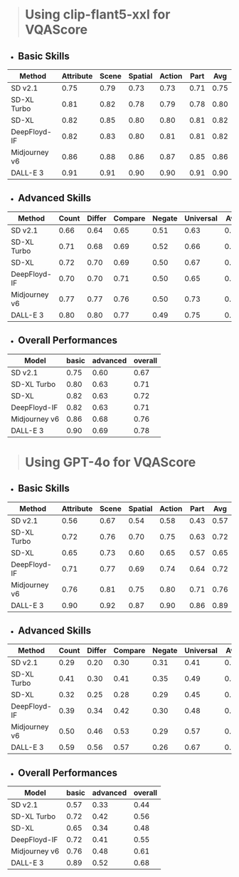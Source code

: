 > # Using clip-flant5-xxl for VQAScore

- ## Basic Skills

| Method         | Attribute | Scene | Spatial | Action | Part | Avg  |
|----------------|-----------|-------|---------|--------|------|------|
| SD v2.1        | 0.75      | 0.79  | 0.73    | 0.73   | 0.71 | 0.75 |
| SD-XL Turbo    | 0.81      | 0.82  | 0.78    | 0.79   | 0.78 | 0.80 |
| SD-XL          | 0.82      | 0.85  | 0.80    | 0.80   | 0.81 | 0.82 |
| DeepFloyd-IF   | 0.82      | 0.83  | 0.80    | 0.81   | 0.81 | 0.82 |
| Midjourney v6  | 0.86      | 0.88  | 0.86    | 0.87   | 0.85 | 0.86 |
| DALL-E 3       | 0.91      | 0.91  | 0.90    | 0.90   | 0.91 | 0.90 |

- ## Advanced Skills

| Method         | Count | Differ | Compare | Negate | Universal | Avg  |
|----------------|-------|--------|---------|--------|-----------|------|
| SD v2.1        | 0.66  | 0.64   | 0.65    | 0.51   | 0.63      | 0.60 |
| SD-XL Turbo    | 0.71  | 0.68   | 0.69    | 0.52   | 0.66      | 0.63 |
| SD-XL          | 0.72  | 0.70   | 0.69    | 0.50   | 0.67      | 0.63 |
| DeepFloyd-IF   | 0.70  | 0.70   | 0.71    | 0.50   | 0.65      | 0.63 |
| Midjourney v6  | 0.77  | 0.77   | 0.76    | 0.50   | 0.73      | 0.68 |
| DALL-E 3       | 0.80  | 0.80   | 0.77    | 0.49   | 0.75      | 0.69 |

- ## Overall Performances
| Model             | basic | advanced | overall  |
|-------------------|-------|----------|------|
| SD v2.1        | 0.75  | 0.60     | 0.67 |
| SD-XL Turbo    | 0.80  | 0.63     | 0.71 |
| SD-XL          | 0.82  | 0.63     | 0.72 |
| DeepFloyd-IF   | 0.82  | 0.63     | 0.71 |
| Midjourney v6  | 0.86  | 0.68     | 0.76 |
| DALL-E 3       | 0.90  | 0.69     | 0.78 |




> # Using GPT-4o for VQAScore

- ## Basic Skills

| Method         | Attribute | Scene | Spatial | Action | Part | Avg  |
|----------------|-----------|-------|---------|--------|------|------|
| SD v2.1        | 0.56      | 0.67  | 0.54    | 0.58   | 0.43  | 0.57 |
| SD-XL Turbo    | 0.72      | 0.76  | 0.70    | 0.75   | 0.63  | 0.72 |
| SD-XL          | 0.65      | 0.73  | 0.60    | 0.65   | 0.57  | 0.65 |
| DeepFloyd-IF   | 0.71      | 0.77  | 0.69    | 0.74   | 0.64  | 0.72 |
| Midjourney v6  | 0.76      | 0.81  | 0.75    | 0.80   | 0.71  | 0.76 |
| DALL-E 3       | 0.90      | 0.92  | 0.87    | 0.90   | 0.86  | 0.89 |


- ## Advanced Skills

| Method         | Count | Differ | Compare | Negate | Universal | Avg  |
|----------------|-------|--------|---------|--------|-----------|------|
| SD v2.1        | 0.29     | 0.20            | 0.30       | 0.31     | 0.41      | 0.33     |
| SD-XL Turbo    | 0.41     | 0.30            | 0.41       | 0.35     | 0.49      | 0.42     |
| SD-XL          | 0.32     | 0.25            | 0.28       | 0.29     | 0.45      | 0.34     |
| DeepFloyd-IF   | 0.39     | 0.34            | 0.42       | 0.30     | 0.48      | 0.41     |
| Midjourney v6  | 0.50     | 0.46            | 0.53       | 0.29     | 0.57      | 0.48     |
| DALL-E 3       | 0.59     | 0.56            | 0.57       | 0.26     | 0.67      | 0.52     |

- ## Overall Performances

| Model             | basic | advanced | overall  |
|-------------------|-------|----------|------|
| SD v2.1        | 0.57  | 0.33     | 0.44 |
| SD-XL Turbo    | 0.72  | 0.42     | 0.56 |
| SD-XL          | 0.65  | 0.34     | 0.48 |
| DeepFloyd-IF   | 0.72  | 0.41     | 0.55 |
| Midjourney v6  | 0.76  | 0.48     | 0.61 |
| DALL-E 3       | 0.89  | 0.52     | 0.68 |

